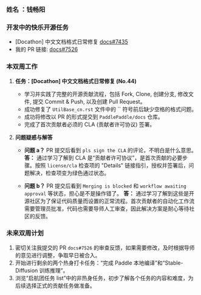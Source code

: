 ### 姓名 ：钱畅阳

### 开发中的快乐开源任务

- [Docathon] 中文文档格式日常修复 [docs#7435](https://github.com/PaddlePaddle/docs/issues/7435)
- 我的 PR 链接: [docs#7526](https://github.com/PaddlePaddle/docs/pull/7526)

### 本双周工作

1. **任务：[Docathon] 中文文档格式日常修复 (No.44)**
   - 学习并实践了完整的开源贡献流程，包括 Fork, Clone, 创建分支, 修改文件, 提交 Commit & Push, 以及创建 Pull Request。
   - 成功修复了 `UtilBase_cn.rst` 文件中的 `` 符号前后缺少空格的格式问题。
   - 成功将修改以 PR 的形式提交到 `PaddlePaddle/docs` 仓库。
   - 完成了首次贡献者必须的 CLA (贡献者许可协议) 签署。

2. **问题疑惑与解答**
   - **问题 a？** PR 提交后看到 `pls sign the CLA` 的评论，不明白是什么意思。
     **答：** 通过学习了解到 CLA 是“贡献者许可协议”，是首次贡献的必要步骤。按照 `license/cla` 检查项的 "Details" 链接指引，授权并签署后，问题解决，检查项变为绿色通过状态。

   - **问题 b？** PR 提交后看到 `Merging is blocked` 和 `workflow awaiting approval` 等状态，担心是不是操作错了。
     **答：** 通过学习了解到这些是开源社区为了保证代码质量而设置的正常流程。首次贡献者的自动化工作流需要管理员批准，代码也需要导师人工审查，因此解决方案是耐心等待社区的反馈。

### 未来双周计划

1. 密切关注我提交的 PR `docs#7526` 的审查反馈，如果需要修改，及时根据导师的意见进行调整，争取早日被合入。
2. 开始进行剩余的两个热身打卡任务：“完成 Paddle 本地编译”和“Stable-Diffusion 训练推理”。
3. 浏览“启航团任务 list”中的非热身任务，初步了解各个任务的内容和难度，为后续选择正式的贡献任务做准备。